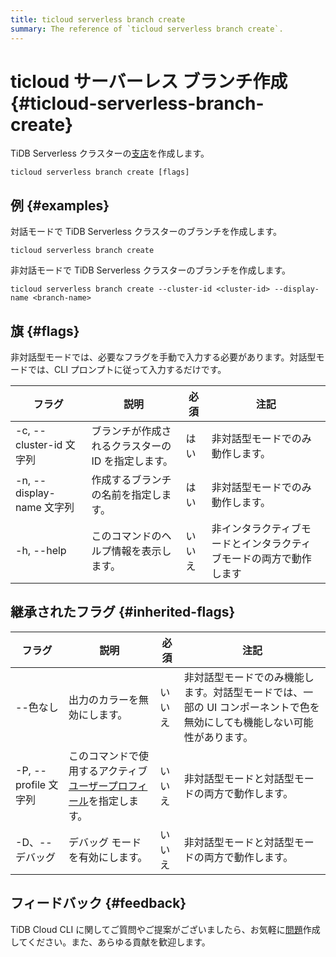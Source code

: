 ```yaml
---
title: ticloud serverless branch create
summary: The reference of `ticloud serverless branch create`.
---
```


# ticloud サーバーレス ブランチ作成 {#ticloud-serverless-branch-create}

TiDB Serverless クラスターの[支店](/tidb-cloud/branch-overview.md)を作成します。

```shell
ticloud serverless branch create [flags]
```

## 例 {#examples}

対話モードで TiDB Serverless クラスターのブランチを作成します。

```shell
ticloud serverless branch create
```

非対話モードで TiDB Serverless クラスターのブランチを作成します。

```shell
ticloud serverless branch create --cluster-id <cluster-id> --display-name <branch-name>
```

## 旗 {#flags}

非対話型モードでは、必要なフラグを手動で入力する必要があります。対話型モードでは、CLI プロンプトに従って入力するだけです。

| フラグ                    | 説明                          | 必須  | 注記                                |
| ---------------------- | --------------------------- | --- | --------------------------------- |
| -c, --cluster-id 文字列   | ブランチが作成されるクラスターの ID を指定します。 | はい  | 非対話型モードでのみ動作します。                  |
| -n, --display-name 文字列 | 作成するブランチの名前を指定します。          | はい  | 非対話型モードでのみ動作します。                  |
| -h, --help             | このコマンドのヘルプ情報を表示します。         | いいえ | 非インタラクティブモードとインタラクティブモードの両方で動作します |

## 継承されたフラグ {#inherited-flags}

| フラグ               | 説明                                                                             | 必須  | 注記                                                             |
| ----------------- | ------------------------------------------------------------------------------ | --- | -------------------------------------------------------------- |
| --色なし             | 出力のカラーを無効にします。                                                                 | いいえ | 非対話型モードでのみ機能します。対話型モードでは、一部の UI コンポーネントで色を無効にしても機能しない可能性があります。 |
| -P, --profile 文字列 | このコマンドで使用するアクティブ[ユーザープロフィール](/tidb-cloud/cli-reference.md#user-profile)を指定します。 | いいえ | 非対話型モードと対話型モードの両方で動作します。                                       |
| -D、--デバッグ         | デバッグ モードを有効にします。                                                               | いいえ | 非対話型モードと対話型モードの両方で動作します。                                       |

## フィードバック {#feedback}

TiDB Cloud CLI に関してご質問やご提案がございましたら、お気軽に[問題](https://github.com/tidbcloud/tidbcloud-cli/issues/new/choose)作成してください。また、あらゆる貢献を歓迎します。
